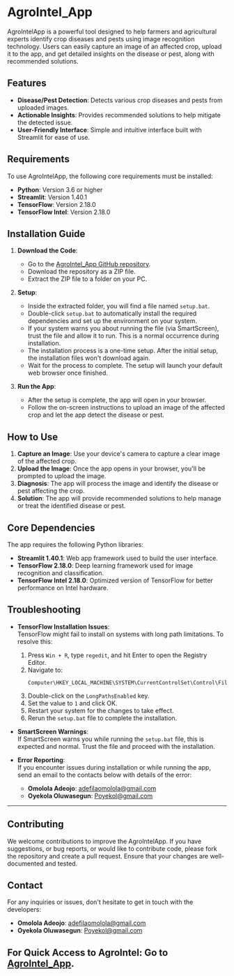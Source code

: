 # AgroIntel_App

AgroIntelApp is a powerful tool designed to help farmers and agricultural experts identify crop diseases and pests using image recognition technology. Users can easily capture an image of an affected crop, upload it to the app, and get detailed insights on the disease or pest, along with recommended solutions.

## Features

- **Disease/Pest Detection**: Detects various crop diseases and pests from uploaded images.
- **Actionable Insights**: Provides recommended solutions to help mitigate the detected issue.
- **User-Friendly Interface**: Simple and intuitive interface built with Streamlit for ease of use.

## Requirements

To use AgroIntelApp, the following core requirements must be installed:

- **Python**: Version 3.6 or higher
- **Streamlit**: Version 1.40.1
- **TensorFlow**: Version 2.18.0
- **TensorFlow Intel**: Version 2.18.0

## Installation Guide

1. **Download the Code**:

   - Go to the [AgroIntel_App GitHub repository](https://github.com/omolola-A/AgroIntel_App/tree/main).
   - Download the repository as a ZIP file.
   - Extract the ZIP file to a folder on your PC.

2. **Setup**:

   - Inside the extracted folder, you will find a file named `setup.bat`.
   - Double-click `setup.bat` to automatically install the required dependencies and set up the environment on your system.
   - If your system warns you about running the file (via SmartScreen), trust the file and allow it to run. This is a normal occurrence during installation.
   - The installation process is a one-time setup. After the initial setup, the installation files won't download again.
   - Wait for the process to complete. The setup will launch your default web browser once finished.

3. **Run the App**:
   - After the setup is complete, the app will open in your browser.
   - Follow the on-screen instructions to upload an image of the affected crop and let the app detect the disease or pest.

## How to Use

1. **Capture an Image**: Use your device's camera to capture a clear image of the affected crop.
2. **Upload the Image**: Once the app opens in your browser, you'll be prompted to upload the image.
3. **Diagnosis**: The app will process the image and identify the disease or pest affecting the crop.
4. **Solution**: The app will provide recommended solutions to help manage or treat the identified disease or pest.

## Core Dependencies

The app requires the following Python libraries:

- **Streamlit 1.40.1**: Web app framework used to build the user interface.
- **TensorFlow 2.18.0**: Deep learning framework used for image recognition and classification.
- **TensorFlow Intel 2.18.0**: Optimized version of TensorFlow for better performance on Intel hardware.

## Troubleshooting

- **TensorFlow Installation Issues**:  
  TensorFlow might fail to install on systems with long path limitations. To resolve this:

  1. Press `Win + R`, type `regedit`, and hit Enter to open the Registry Editor.
  2. Navigate to:
     ```
     Computer\HKEY_LOCAL_MACHINE\SYSTEM\CurrentControlSet\Control\FileSystem
     ```
  3. Double-click on the `LongPathsEnabled` key.
  4. Set the value to `1` and click OK.
  5. Restart your system for the changes to take effect.
  6. Rerun the `setup.bat` file to complete the installation.

- **SmartScreen Warnings**:  
  If SmartScreen warns you while running the `setup.bat` file, this is expected and normal. Trust the file and proceed with the installation.

- **Error Reporting**:  
  If you encounter issues during installation or while running the app, send an email to the contacts below with details of the error:
  - **Omolola Adeojo**: [adefilaomolola@gmail.com](mailto:adefilaomolola@gmail.com)
  - **Oyekola Oluwasegun**: [Poyekol@gmail.com](mailto:poyekol@gmail.com)

---

## Contributing

We welcome contributions to improve the AgroIntelApp. If you have suggestions, or bug reports, or would like to contribute code, please fork the repository and create a pull request. Ensure that your changes are well-documented and tested.

## Contact

For any inquiries or issues, don't hesitate to get in touch with the developers:

- **Omolola Adeojo**: [adefilaomolola@gmail.com](mailto:adefilaomolola@gmail.com)
- **Oyekola Oluwasegun**: [Poyekol@gmail.com](mailto:poyekol@gmail.com)

## For Quick Access to AgroIntel: Go to [AgroIntel_App](https://agrointelapp.streamlit.app/).
